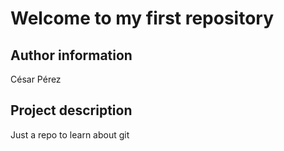 # Welcome to my first repository

## Author information
César Pérez

## Project description
Just a repo to learn about git
